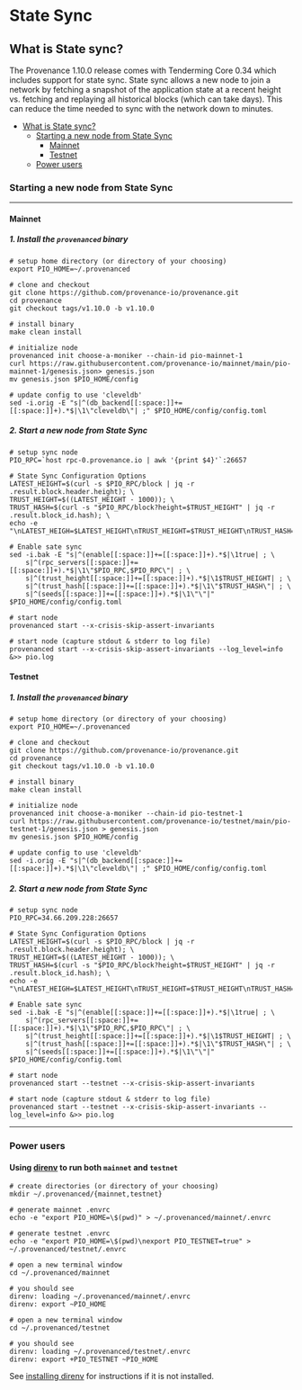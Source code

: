# State Sync

## What is State sync?

The Provenance 1.10.0 release comes with Tenderming Core 0.34 which includes support for state sync. State sync allows a new node to join a network by fetching a snapshot of the application state at a recent height vs. fetching and replaying all historical blocks (which can take days). This can reduce the time needed to sync with the network down to minutes.

<!-- TOC -->
- [What is State sync?](#what-is-state-sync)
    - [Starting a new node from State Sync](#starting-a-new-node-from-state-sync)
        - [Mainnet](#mainnet)
        - [Testnet](#testnet)
    - [Power users](#power-users)


### Starting a new node from State Sync
___

#### Mainnet

##### 1. Install the `provenanced` binary

```
# setup home directory (or directory of your choosing)
export PIO_HOME=~/.provenanced

# clone and checkout
git clone https://github.com/provenance-io/provenance.git
cd provenance
git checkout tags/v1.10.0 -b v1.10.0

# install binary
make clean install

# initialize node
provenanced init choose-a-moniker --chain-id pio-mainnet-1
curl https://raw.githubusercontent.com/provenance-io/mainnet/main/pio-mainnet-1/genesis.json> genesis.json
mv genesis.json $PIO_HOME/config

# update config to use 'cleveldb'
sed -i.orig -E "s|^(db_backend[[:space:]]+=[[:space:]]+).*$|\1\"cleveldb\"| ;" $PIO_HOME/config/config.toml
```

##### 2. Start a new node from State Sync

```  
# setup sync node
PIO_RPC=`host rpc-0.provenance.io | awk '{print $4}'`:26657

# State Sync Configuration Options
LATEST_HEIGHT=$(curl -s $PIO_RPC/block | jq -r .result.block.header.height); \
TRUST_HEIGHT=$((LATEST_HEIGHT - 1000)); \
TRUST_HASH=$(curl -s "$PIO_RPC/block?height=$TRUST_HEIGHT" | jq -r .result.block_id.hash); \
echo -e "\nLATEST_HEIGH=$LATEST_HEIGHT\nTRUST_HEIGHT=$TRUST_HEIGHT\nTRUST_HASH=$TRUST_HASH\n"

# Enable sate sync
sed -i.bak -E "s|^(enable[[:space:]]+=[[:space:]]+).*$|\1true| ; \
    s|^(rpc_servers[[:space:]]+=[[:space:]]+).*$|\1\"$PIO_RPC,$PIO_RPC\"| ; \
    s|^(trust_height[[:space:]]+=[[:space:]]+).*$|\1$TRUST_HEIGHT| ; \
    s|^(trust_hash[[:space:]]+=[[:space:]]+).*$|\1\"$TRUST_HASH\"| ; \
    s|^(seeds[[:space:]]+=[[:space:]]+).*$|\1\"\"|" $PIO_HOME/config/config.toml

# start node
provenanced start --x-crisis-skip-assert-invariants

# start node (capture stdout & stderr to log file)
provenanced start --x-crisis-skip-assert-invariants --log_level=info &>> pio.log
```

#### Testnet

##### 1. Install the `provenanced` binary

```
# setup home directory (or directory of your choosing)
export PIO_HOME=~/.provenanced

# clone and checkout
git clone https://github.com/provenance-io/provenance.git
cd provenance
git checkout tags/v1.10.0 -b v1.10.0

# install binary
make clean install

# initialize node
provenanced init choose-a-moniker --chain-id pio-testnet-1
curl https://raw.githubusercontent.com/provenance-io/testnet/main/pio-testnet-1/genesis.json > genesis.json
mv genesis.json $PIO_HOME/config

# update config to use 'cleveldb'
sed -i.orig -E "s|^(db_backend[[:space:]]+=[[:space:]]+).*$|\1\"cleveldb\"| ;" $PIO_HOME/config/config.toml
```

##### 2. Start a new node from State Sync

```  
# setup sync node
PIO_RPC=34.66.209.228:26657

# State Sync Configuration Options
LATEST_HEIGHT=$(curl -s $PIO_RPC/block | jq -r .result.block.header.height); \
TRUST_HEIGHT=$((LATEST_HEIGHT - 1000)); \
TRUST_HASH=$(curl -s "$PIO_RPC/block?height=$TRUST_HEIGHT" | jq -r .result.block_id.hash); \
echo -e "\nLATEST_HEIGH=$LATEST_HEIGHT\nTRUST_HEIGHT=$TRUST_HEIGHT\nTRUST_HASH=$TRUST_HASH\n"

# Enable sate sync
sed -i.bak -E "s|^(enable[[:space:]]+=[[:space:]]+).*$|\1true| ; \
    s|^(rpc_servers[[:space:]]+=[[:space:]]+).*$|\1\"$PIO_RPC,$PIO_RPC\"| ; \
    s|^(trust_height[[:space:]]+=[[:space:]]+).*$|\1$TRUST_HEIGHT| ; \
    s|^(trust_hash[[:space:]]+=[[:space:]]+).*$|\1\"$TRUST_HASH\"| ; \
    s|^(seeds[[:space:]]+=[[:space:]]+).*$|\1\"\"|" $PIO_HOME/config/config.toml

# start node
provenanced start --testnet --x-crisis-skip-assert-invariants

# start node (capture stdout & stderr to log file)
provenanced start --testnet --x-crisis-skip-assert-invariants --log_level=info &>> pio.log
```
---

### Power users

#### Using [direnv](https://github.com/direnv/direnv) to run both `mainnet` and `testnet`

```
# create directories (or directory of your choosing)
mkdir ~/.provenanced/{mainnet,testnet}

# generate mainnet .envrc
echo -e "export PIO_HOME=\$(pwd)" > ~/.provenanced/mainnet/.envrc

# generate testnet .envrc
echo -e "export PIO_HOME=\$(pwd)\nexport PIO_TESTNET=true" > ~/.provenanced/testnet/.envrc
```

```
# open a new terminal window
cd ~/.provenanced/mainnet

# you should see
direnv: loading ~/.provenanced/mainnet/.envrc
direnv: export ~PIO_HOME
```

```
# open a new terminal window
cd ~/.provenanced/testnet

# you should see
direnv: loading ~/.provenanced/testnet/.envrc
direnv: export +PIO_TESTNET ~PIO_HOME
```


See [installing direnv](https://github.com/direnv/direnv/blob/master/docs/installation.md) for instructions if it is not installed.
